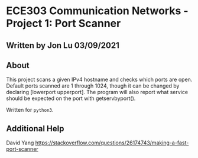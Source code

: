 # ECE303 Communication Networks - Project 1: Port Scanner
## Written by Jon Lu 03/09/2021

## About
This project scans a given IPv4 hostname and checks which ports are open. Default ports scanned are 1 through 1024, though it can be changed by declaring [lowerport upperport]. The program will also report what service should be expected on the port with getservbyport(). 

Written for `python3`.

## Additional Help 
David Yang
https://stackoverflow.com/questions/26174743/making-a-fast-port-scanner
